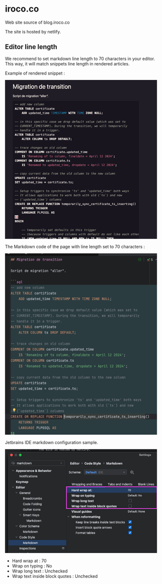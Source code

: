 # iroco.co

Web site source of blog.iroco.co

The site is hosted by netlify.

## Editor line length

We recommend to set markdown line length to 70 characters in your editor.
This way, it will match snippets line length in rendered articles.

Example of rendered snippet :

![When rendered a code snippet overflows at 70 characters](images/readme/iroco-blog-snippet-line-length-70-rendered.png)

The Markdown code of the page with line length set to 70 characters :

![In markdown editor with 70 character line length, the line marker matches the rendered length](images/readme/iroco-blog-snippet-line-length-70-markdown.png)

Jetbrains IDE markdown configuration sample.

![jetbrains configuration sample](images/readme/iroco-blog-jetbrains-markdown-config-sample.png)

- Hard wrap at : 70
- Wrap on typing : No
- Wrap long text : Unchecked
- Wrap text inside block quotes : Unchecked
